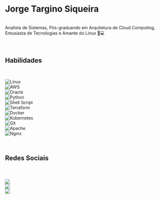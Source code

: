 # Jorge Targino Siqueira

<br />
Analista de Sistemas, Pós-graduando em Arquitetura de Cloud Computing, Entusiasta de Tecnologias e Amante do Linux 🐧💻<br />
<br />
<br />

## Habilidades
<br />

![Linux](https://img.shields.io/badge/Linux-FCC624?style=for-the-badge&logo=linux&logoColor=black) <br />
![AWS](https://img.shields.io/badge/AWS-%23FF9900.svg?style=for-the-badge&logo=amazon-aws&logoColor=white) <br />
![Oracle](https://img.shields.io/badge/Oracle-F80000?style=for-the-badge&logo=oracle&logoColor=white) <br />
![Python](https://img.shields.io/badge/python-3670A0?style=for-the-badge&logo=python&logoColor=ffdd54) <br />
![Shell Script](https://img.shields.io/badge/shell_script-%23121011.svg?style=for-the-badge&logo=gnu-bash&logoColor=white) <br />
![Terraform](https://img.shields.io/badge/terraform-%235835CC.svg?style=for-the-badge&logo=terraform&logoColor=white) <br />
![Docker](https://img.shields.io/badge/docker-%230db7ed.svg?style=for-the-badge&logo=docker&logoColor=white) <br />
![Kubernetes](https://img.shields.io/badge/kubernetes-%23326ce5.svg?style=for-the-badge&logo=kubernetes&logoColor=white) <br />
![Git](https://img.shields.io/badge/git-%23F05033.svg?style=for-the-badge&logo=git&logoColor=white) <br />
![Apache](https://img.shields.io/badge/apache-%23D42029.svg?style=for-the-badge&logo=apache&logoColor=white) <br />
![Nginx](https://img.shields.io/badge/nginx-%23009639.svg?style=for-the-badge&logo=nginx&logoColor=white) <br />

<br />

## Redes Sociais
<!-- Badges -->  
<p></p><br>
<h3></h3>
<div style="display: inline_block">
  <a href="https://www.linkedin.com/in/jorgetsiqueira"><img src="https://img.shields.io/badge/LinkedIn-0077B5?style=for-the-badge&logo=linkedin&logoColor=white" target="_blank"></a>
  
<div style="display: inline_block">
  <a href="https://t.me/jorgetsiqueira"><img src="https://img.shields.io/badge/Telegram-2CA5E0?style=for-the-badge&logo=telegram&logoColor=white" target="_blank"></a>
  
<div style="display: inline_block">
  <a href="https://wa.me/5583982146084"><img src="https://img.shields.io/badge/WhatsApp-25D366?style=for-the-badge&logo=whatsapp&logoColor=white" target="_blank"></a>
<br />

